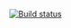 [![Build status](https://ci.appveyor.com/api/projects/status/fcf5xb6f76hllxq0?svg=true)](https://ci.appveyor.com/project/Maksim-Aptishev-QA/automation-2-yy8wd)
